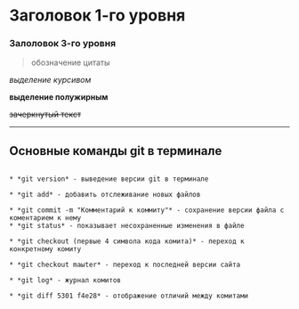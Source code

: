 # Заголовок 1-го уровня

### Залоловок 3-го уровня

>обозначение цитаты

*выделение курсивом*

**выделение полужирным**

~~зачеркнутый текст~~

***

## Основные команды git в терминале

~~~

* *git version* - выведение версии git в терминале

* *git add* - добавить отслеживание новых файлов

* *git commit -m "Комментарий к коммиту"* - сохранение версии файла с коментарием к нему
* *git status* - показывает несохраненные изменения в файле

* *git checkout (первые 4 символа кода комита)* - переход к 
конкретному комиту

* *git checkout maыter* - переход к последней версии сайта

* *git log* - журнал комитов

* *git diff 5301 f4e28* - отображение отличий между комитами

~~~
